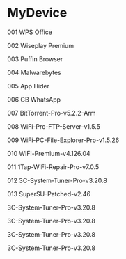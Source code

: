 # MyDevice

<p>001 WPS Office</p>
<p>002 Wiseplay Premium</p>
<p>003 Puffin Browser</p>
<p>004 Malwarebytes</p> 
<p>005 App Hider</p>
<p>006 GB WhatsApp</p>
<p>007 BitTorrent-Pro-v5.2.2-Arm</p>
<p><p>008 WiFi-Pro-FTP-Server-v1.5.5</p>
<p>009 WiFi-PC-File-Explorer-Pro-v1.5.26</p>
<p>010 WiFi-Premium-v4.126.04</p>
<p>011 1Tap-WiFi-Repair-Pro-v7.0.5</p>
<p>012 3C-System-Tuner-Pro-v3.20.8</p>
<p>013 SuperSU-Patched-v2.46</p>


<p>3C-System-Tuner-Pro-v3.20.8</p>
<p>3C-System-Tuner-Pro-v3.20.8</p>
<p>3C-System-Tuner-Pro-v3.20.8</p>
<p>3C-System-Tuner-Pro-v3.20.8</p>
